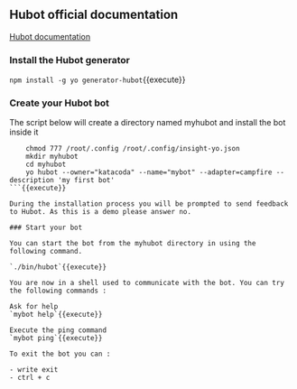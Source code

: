 ## Hubot official documentation

[Hubot documentation](https://hubot.github.com/docs/)

### Install the Hubot generator

`npm install -g yo generator-hubot`{{execute}}

### Create your Hubot bot

The script below will create a directory named  myhubot and install the bot inside it
```
    chmod 777 /root/.config /root/.config/insight-yo.json  
    mkdir myhubot
    cd myhubot
    yo hubot --owner="katacoda" --name="mybot" --adapter=campfire --description 'my first bot'
```{{execute}}

During the installation process you will be prompted to send feedback to Hubot. As this is a demo please answer no.

### Start your bot

You can start the bot from the myhubot directory in using the following command.

`./bin/hubot`{{execute}}

You are now in a shell used to communicate with the bot. You can try the following commands :

Ask for help
`mybot help`{{execute}}

Execute the ping command
`mybot ping`{{execute}}

To exit the bot you can :

- write exit
- ctrl + c
